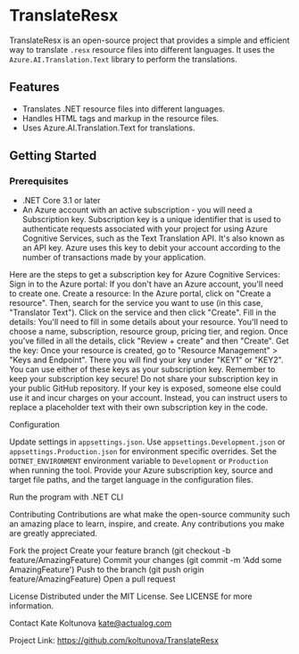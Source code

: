 # TranslateResx
TranslateResx is an open-source project that provides a simple and efficient way to translate `.resx` resource files into different languages. It uses the `Azure.AI.Translation.Text` library to perform the translations.


## Features

- Translates .NET resource files into different languages.
- Handles HTML tags and markup in the resource files.
- Uses Azure.AI.Translation.Text for translations.

## Getting Started

### Prerequisites

- .NET Core 3.1 or later
- An Azure account with an active subscription - you will need a Subscription key.
Subscription key is a unique identifier that is used to authenticate requests associated with your project for using Azure Cognitive Services, such as the Text Translation API. It's also known as an API key. Azure uses this key to debit your account according to the number of transactions made by your application.

Here are the steps to get a subscription key for Azure Cognitive Services:
Sign in to the Azure portal: If you don't have an Azure account, you'll need to create one.
Create a resource: In the Azure portal, click on "Create a resource". Then, search for the service you want to use (in this case, "Translator Text"). Click on the service and then click "Create".
Fill in the details: You'll need to fill in some details about your resource. You'll need to choose a name, subscription, resource group, pricing tier, and region. Once you've filled in all the details, click "Review + create" and then "Create".
Get the key: Once your resource is created, go to "Resource Management" > "Keys and Endpoint". There you will find your key under "KEY1" or "KEY2". You can use either of these keys as your subscription key.
Remember to keep your subscription key secure! Do not share your subscription key in your public GitHub repository. If your key is exposed, someone else could use it and incur charges on your account. Instead, you can instruct users to replace a placeholder text with their own subscription key in the code.

Configuration

Update settings in `appsettings.json`. Use `appsettings.Development.json` or `appsettings.Production.json` for environment specific overrides. Set the `DOTNET_ENVIRONMENT` environment variable to `Development` or `Production` when running the tool. Provide your Azure subscription key, source and target file paths, and the target language in the configuration files.

Run the program with .NET CLI

Contributing
Contributions are what make the open-source community such an amazing place to learn, inspire, and create. Any contributions you make are greatly appreciated.

Fork the project
Create your feature branch (git checkout -b feature/AmazingFeature)
Commit your changes (git commit -m 'Add some AmazingFeature')
Push to the branch (git push origin feature/AmazingFeature)
Open a pull request

License
Distributed under the MIT License. See LICENSE for more information.

Contact
Kate Koltunova kate@actualog.com

Project Link: https://github.com/koltunova/TranslateResx
